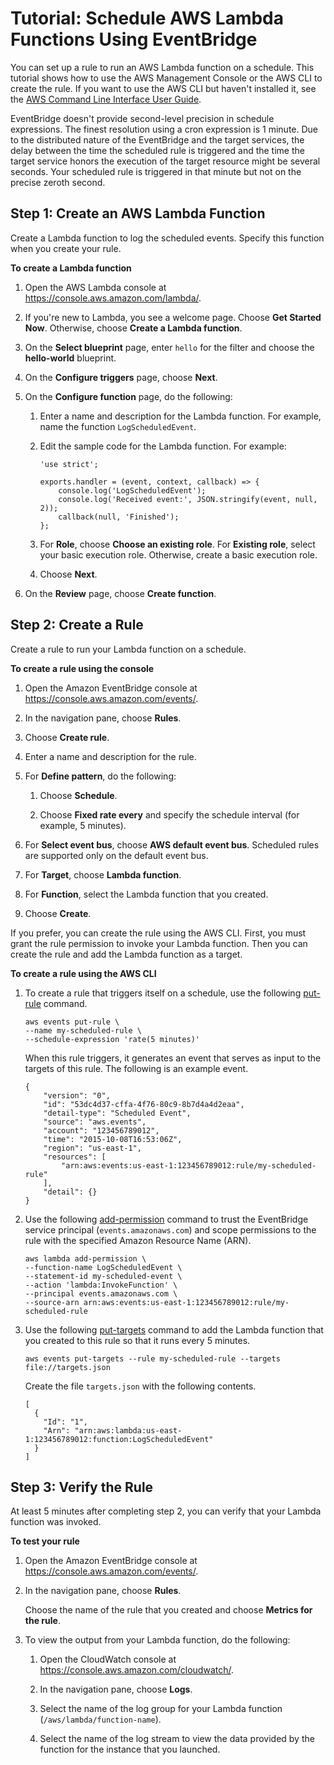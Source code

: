 # Tutorial: Schedule AWS Lambda Functions Using EventBridge<a name="run-lambda-schedule"></a>

You can set up a rule to run an AWS Lambda function on a schedule\. This tutorial shows how to use the AWS Management Console or the AWS CLI to create the rule\. If you want to use the AWS CLI but haven't installed it, see the [AWS Command Line Interface User Guide](https://docs.aws.amazon.com/cli/latest/userguide/)\.

EventBridge doesn't provide second\-level precision in schedule expressions\. The finest resolution using a cron expression is 1 minute\. Due to the distributed nature of the EventBridge and the target services, the delay between the time the scheduled rule is triggered and the time the target service honors the execution of the target resource might be several seconds\. Your scheduled rule is triggered in that minute but not on the precise zeroth second\.

## Step 1: Create an AWS Lambda Function<a name="create-lambda-function"></a>

Create a Lambda function to log the scheduled events\. Specify this function when you create your rule\.

**To create a Lambda function**

1. Open the AWS Lambda console at [https://console\.aws\.amazon\.com/lambda/](https://console.aws.amazon.com/lambda/)\.

1. If you're new to Lambda, you see a welcome page\. Choose **Get Started Now**\. Otherwise, choose **Create a Lambda function**\.

1. On the **Select blueprint** page, enter `hello` for the filter and choose the **hello\-world** blueprint\.

1. On the **Configure triggers** page, choose **Next**\.

1. On the **Configure function** page, do the following:

   1. Enter a name and description for the Lambda function\. For example, name the function `LogScheduledEvent`\.

   1. Edit the sample code for the Lambda function\. For example:

      ```
      'use strict';
      
      exports.handler = (event, context, callback) => {
          console.log('LogScheduledEvent');
          console.log('Received event:', JSON.stringify(event, null, 2));
          callback(null, 'Finished');
      };
      ```

   1. For **Role**, choose **Choose an existing role**\. For **Existing role**, select your basic execution role\. Otherwise, create a basic execution role\.

   1. Choose **Next**\.

1. On the **Review** page, choose **Create function**\.

## Step 2: Create a Rule<a name="schedule-create-rule"></a>

Create a rule to run your Lambda function on a schedule\.

**To create a rule using the console**

1. Open the Amazon EventBridge console at [https://console\.aws\.amazon\.com/events/](https://console.aws.amazon.com/events/)\.

1. In the navigation pane, choose **Rules**\.

1. Choose **Create rule**\.

1. Enter a name and description for the rule\.

1. For **Define pattern**, do the following:

   1. Choose **Schedule**\.

   1. Choose **Fixed rate every** and specify the schedule interval \(for example, 5 minutes\)\.

1. For **Select event bus**, choose **AWS default event bus**\. Scheduled rules are supported only on the default event bus\.

1. For **Target**, choose **Lambda function**\.

1. For **Function**, select the Lambda function that you created\.

1. Choose **Create**\.

If you prefer, you can create the rule using the AWS CLI\. First, you must grant the rule permission to invoke your Lambda function\. Then you can create the rule and add the Lambda function as a target\.

**To create a rule using the AWS CLI**

1. To create a rule that triggers itself on a schedule, use the following [put\-rule](https://docs.aws.amazon.com/cli/latest/reference/events/put-rule.html) command\.

   ```
   aws events put-rule \
   --name my-scheduled-rule \
   --schedule-expression 'rate(5 minutes)'
   ```

   When this rule triggers, it generates an event that serves as input to the targets of this rule\. The following is an example event\.

   ```
   {
       "version": "0",
       "id": "53dc4d37-cffa-4f76-80c9-8b7d4a4d2eaa",
       "detail-type": "Scheduled Event",
       "source": "aws.events",
       "account": "123456789012",
       "time": "2015-10-08T16:53:06Z",
       "region": "us-east-1",
       "resources": [
           "arn:aws:events:us-east-1:123456789012:rule/my-scheduled-rule"
       ],
       "detail": {}
   }
   ```

1. Use the following [add\-permission](https://docs.aws.amazon.com/cli/latest/reference/lambda/add-permission.html) command to trust the EventBridge service principal \(`events.amazonaws.com`\) and scope permissions to the rule with the specified Amazon Resource Name \(ARN\)\.

   ```
   aws lambda add-permission \
   --function-name LogScheduledEvent \
   --statement-id my-scheduled-event \
   --action 'lambda:InvokeFunction' \
   --principal events.amazonaws.com \
   --source-arn arn:aws:events:us-east-1:123456789012:rule/my-scheduled-rule
   ```

1. Use the following [put\-targets](https://docs.aws.amazon.com/cli/latest/reference/events/put-targets.html) command to add the Lambda function that you created to this rule so that it runs every 5 minutes\.

   ```
   aws events put-targets --rule my-scheduled-rule --targets file://targets.json
   ```

   Create the file `targets.json` with the following contents\.

   ```
   [
     {
       "Id": "1", 
       "Arn": "arn:aws:lambda:us-east-1:123456789012:function:LogScheduledEvent"
     }
   ]
   ```

## Step 3: Verify the Rule<a name="schedule-test-rule"></a>

At least 5 minutes after completing step 2, you can verify that your Lambda function was invoked\.

**To test your rule**

1. Open the Amazon EventBridge console at [https://console\.aws\.amazon\.com/events/](https://console.aws.amazon.com/events/)\.

1. In the navigation pane, choose **Rules**\.

   Choose the name of the rule that you created and choose **Metrics for the rule**\.

1. To view the output from your Lambda function, do the following:

   1. Open the CloudWatch console at [https://console\.aws\.amazon\.com/cloudwatch/](https://console.aws.amazon.com/cloudwatch/)\.

   1. In the navigation pane, choose **Logs**\.

   1. Select the name of the log group for your Lambda function \(`/aws/lambda/function-name`\)\.

   1. Select the name of the log stream to view the data provided by the function for the instance that you launched\.